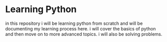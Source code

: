 # Learning Python

in this repository i will be learning python from scratch and will be documenting my learning process here. i will cover the basics of python and then move on to more advanced topics. i will also be solving problems.


